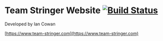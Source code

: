 Team Stringer Website [![Build Status](https://travis-ci.org/iccowan/Team_Stringer.svg?branch=master)](https://travis-ci.org/iccowan/Team_Stringer)
=====================
Developed by Ian Cowan

[https://www.team-stringer.com](https://www.team-stringer.com)
